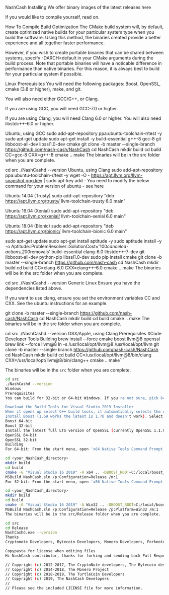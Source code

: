 
NashCash
Installing
We offer binary images of the latest releases here

If you would like to compile yourself, read on.

How To Compile
Build Optimization
The CMake build system will, by default, create optimized native builds for your particular system type when you build the software. Using this method, the binaries created provide a better experience and all together faster performance.

However, if you wish to create portable binaries that can be shared between systems, specify -DARCH=default in your CMake arguments during the build process. Note that portable binaries will have a noticable difference in performance than native binaries. For this reason, it is always best to build for your particular system if possible.

Linux
Prerequisites
You will need the following packages: Boost, OpenSSL, cmake (3.8 or higher), make, and git.

You will also need either GCC/G++, or Clang.

If you are using GCC, you will need GCC-7.0 or higher.

If you are using Clang, you will need Clang 6.0 or higher. You will also need libstdc++-6.0 or higher.

Ubuntu, using GCC
sudo add-apt-repository ppa:ubuntu-toolchain-r/test -y
sudo apt-get update
sudo apt-get install -y build-essential g++-8 gcc-8 git libboost-all-dev libssl1.0-dev cmake
git clone -b master --single-branch https://github.com/nash-cash/NashCash
cd NashCash
mkdir build
cd build
CC=gcc-8 CXX=g++-8 cmake ..
make
The binaries will be in the src folder when you are complete.

cd src
./NashCashd --version
Ubuntu, using Clang
sudo add-apt-repository ppa:ubuntu-toolchain-r/test -y
wget -O - https://apt.llvm.org/llvm-snapshot.gpg.key | sudo apt-key add -
You need to modify the below command for your version of ubuntu - see here

Ubuntu 14.04 (Trusty)
sudo add-apt-repository "deb https://apt.llvm.org/trusty/ llvm-toolchain-trusty 6.0 main"

Ubuntu 16.04 (Xenial)
sudo add-apt-repository "deb https://apt.llvm.org/xenial/ llvm-toolchain-xenial 6.0 main"

Ubuntu 18.04 (Bionic)
sudo add-apt-repository "deb https://apt.llvm.org/bionic/ llvm-toolchain-bionic 6.0 main"

sudo apt-get update
sudo apt-get install aptitude -y
sudo aptitude install -y -o Aptitude::ProblemResolver::SolutionCost='100*canceled-actions,200*removals' build-essential clang-6.0 libstdc++-7-dev git libboost-all-dev python-pip libssl1.0-dev
sudo pip install cmake
git clone -b master --single-branch https://github.com/nash-cash
cd NashCash
mkdir build
cd build
CC=clang-6.0 CXX=clang++-6.0 cmake ..
make
The binaries will be in the src folder when you are complete.

cd src
./NashCashd --version
Generic Linux
Ensure you have the dependencies listed above.

If you want to use clang, ensure you set the environment variables CC and CXX. See the ubuntu instructions for an example.

git clone -b master --single-branch https://github.com/nash-cash/NashCash
cd NashCash
mkdir build
cd build
cmake ..
make
The binaries will be in the src folder when you are complete.

cd src
./NashCashd --version
OSX/Apple, using Clang
Prerequisites
XCode
Developer Tools
Building
brew install --force cmake boost llvm@8 openssl
brew link --force llvm@8
ln -s /usr/local/opt/llvm@8 /usr/local/opt/llvm
git clone -b master --single-branch https://github.com/nash-cash/NashCash
cd NashCash
mkdir build
cd build
CC=/usr/local/opt/llvm@8/bin/clang CXX=/usr/local/opt/llvm@8/bin/clang++ cmake ..
make```

The binaries will be in the `src` folder when you are complete.

```bash
cd src
./NashCashd --version
Windows
Prerequisites
You can build for 32-bit or 64-bit Windows. If you're not sure, pick 64-bit.

Download the Build Tools for Visual Studio 2019 Installer
When it opens up select C++ build tools, it automatically selects the needed parts
Install Boost (1.69 works the latest is 1.70 and doesn't work). Select the appropriate version for your system:
Boost 64-bit
Boost 32-bit
Install the latest full LTS version of OpenSSL (currently OpenSSL 1.1.0L). Select the appropriate version for your system:
OpenSSL 64-bit
OpenSSL 32-bit
Building
For 64-bit: From the start menu, open 'x64 Native Tools Command Prompt for VS 2019'.

cd <your_NashCash_directory>
mkdir build
cd build
cmake -G "Visual Studio 16 2019" -A x64 .. -DBOOST_ROOT=C:/local/boost_1_69_0
MSBuild NashCash.sln /p:Configuration=Release /m:1
For 32-bit: From the start menu, open 'x86 Native Tools Command Prompt for VS 2019'.

cd <your_NashCash_directory>
mkdir build
cd build
cmake -G "Visual Studio 16 2019" -A Win32 .. -DBOOST_ROOT=C:/local/boost_1_69_0
MSBuild NashCash.sln /p:Configuration=Release /p:Platform=Win32 /m:1
The binaries will be in the src/Release folder when you are complete.

cd src
cd Release
NashCashd.exe --version
Thanks
Cryptonote Developers, Bytecoin Developers, Monero Developers, Forknote Project, NashCash Community

Copypasta for license when editing files
Hi NashCash contributor, thanks for forking and sending back Pull Requests. Extensive docs about contributing are in the works or elsewhere. For now this is the bit we need to get into all the files we touch. Please add it to the top of the files, see src/CryptoNoteConfig.h for an example.

// Copyright (c) 2012-2017, The CryptoNote developers, The Bytecoin developers
// Copyright (c) 2014-2018, The Monero Project
// Copyright (c) 2018-2019, The TurtleCoin Developers
// Copyright (c) 2019, The NashCash Developers
//
// Please see the included LICENSE file for more information.
